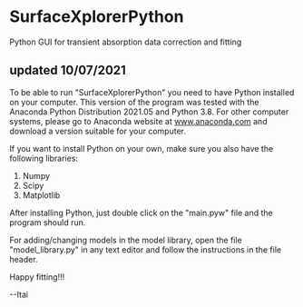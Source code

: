 # SurfaceXplorerPython
Python GUI for transient absorption data correction and fitting

## updated 10/07/2021

To be able to run "SurfaceXplorerPython" you need to have Python installed on your computer.
This version of the program was tested with the Anaconda Python Distribution 2021.05 and Python 3.8.
For other computer systems, please go to Anaconda website at
www.anaconda.com and download a version suitable for your computer.

If you want to install Python on your own, make sure you also have the following libraries:
1. Numpy
2. Scipy
3. Matplotlib

After installing Python, just double click on the "main.pyw" file and the program should run.

For adding/changing models in the model library, open the file "model_library.py" in any text
editor and follow the instructions in the file header.

Happy fitting!!!

--Itai
